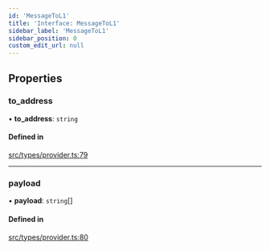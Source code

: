 ```yaml
---
id: 'MessageToL1'
title: 'Interface: MessageToL1'
sidebar_label: 'MessageToL1'
sidebar_position: 0
custom_edit_url: null
---
```


## Properties

### to_address

• **to_address**: `string`

#### Defined in

[src/types/provider.ts:79](https://github.com/0xs34n/starknet.js/blob/develop/src/types/provider.ts#L79)

---

### payload

• **payload**: `string`[]

#### Defined in

[src/types/provider.ts:80](https://github.com/0xs34n/starknet.js/blob/develop/src/types/provider.ts#L80)
